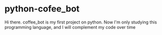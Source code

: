 # python-cofee_bot
Hi there. coffee_bot is my first project on python. Now I'm only studying this programming language, and I will complement my code over time

